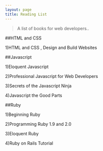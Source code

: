 ```yaml
---
layout: page
title: Reading List
---
```



>A list of books for web developers..

##HTML and CSS

1)HTML and CSS , Design and Build Websites


##Javascript

1)Eloquent Javascript

2)Professional Javascript for Web Developers

3)Secrets of the Javascript Ninja

4)Javascript the Good Parts

##Ruby

1)Beginning Ruby

2)Programming Ruby 1.9 and 2.0

3)Eloquent Ruby

4)Ruby on Rails Tutorial